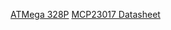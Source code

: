 [ATMega 328P](https://www.microchip.com/en-us/product/ATmega328P)
[MCP23017 Datasheet](https://www.microchip.com/en-us/product/mcp23017)